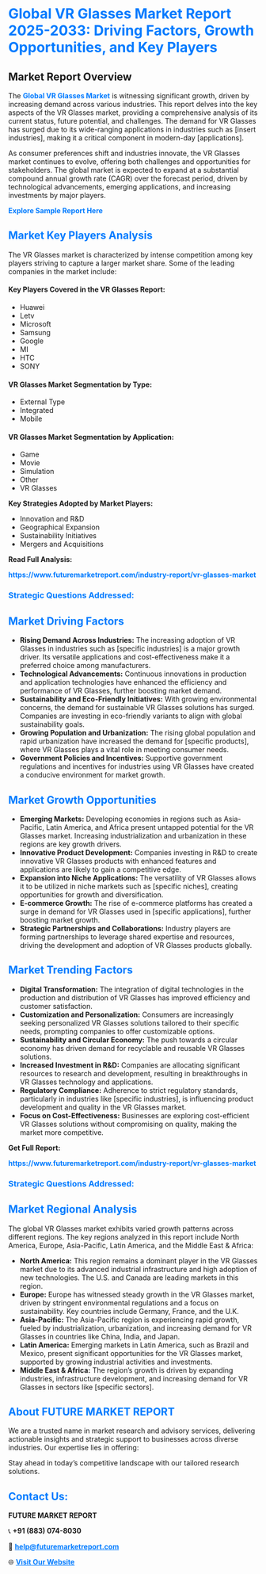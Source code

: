 <h1 style="color: #007BFF;">Global VR Glasses Market Report 2025-2033: Driving Factors, Growth Opportunities, and Key Players</h1>

<section id="overview">
<h2>Market Report Overview</h2>
<p>The <a href="https://www.futuremarketreport.com/industry-report/vr-glasses-market" style="color: #007BFF; text-decoration: none;"><strong>Global VR Glasses Market</strong></a> is witnessing significant growth, driven by increasing demand across various industries. This report delves into the key aspects of the VR Glasses market, providing a comprehensive analysis of its current status, future potential, and challenges. The demand for VR Glasses has surged due to its wide-ranging applications in industries such as [insert industries], making it a critical component in modern-day [applications].</p>
<p>As consumer preferences shift and industries innovate, the VR Glasses market continues to evolve, offering both challenges and opportunities for stakeholders. The global market is expected to expand at a substantial compound annual growth rate (CAGR) over the forecast period, driven by technological advancements, emerging applications, and increasing investments by major players.</p>
</section>

<section id="overview">
<p><a href="https://www.futuremarketreport.com/request-sample/reportId=124484" style="color: #007BFF; text-decoration: none;"><strong>Explore Sample Report Here</strong></a></p>
</section>

<section id="key-players">
<h2 style="color: #007BFF;">Market Key Players Analysis</h2>
<p>The VR Glasses market is characterized by intense competition among key players striving to capture a larger market share. Some of the leading companies in the market include:</p>
<h4>Key Players Covered in the VR Glasses Report:</h4>
<ul><li>Huawei</li><li>Letv</li><li>Microsoft</li><li>Samsung</li><li>Google</li><li>MI</li><li>HTC</li><li>SONY</li></ul>
<h4>VR Glasses Market Segmentation by Type:</h4>
<ul><li>External Type</li><li>Integrated</li><li>Mobile</li></ul>

<h4>VR Glasses Market Segmentation by Application:</h4>
<ul><li>Game</li><li>Movie</li><li>Simulation</li><li>Other</li><li>VR Glasses</li></ul>
<p><strong>Key Strategies Adopted by Market Players:</strong></p>
<ul>
<li>Innovation and R&D</li>
<li>Geographical Expansion</li>
<li>Sustainability Initiatives</li>
<li>Mergers and Acquisitions</li>
</ul>
</section>

<section>
<p><strong>Read Full Analysis: </strong></p><a href="https://www.futuremarketreport.com/industry-report/vr-glasses-market" style="color: #007BFF; text-decoration: none;"><strong>https://www.futuremarketreport.com/industry-report/vr-glasses-market</strong></a>
<h3 style="color: #007BFF;">Strategic Questions Addressed:</h3>
</section>

<section id="driving-factors">
<h2 style="color: #007BFF;">Market Driving Factors</h2>
<ul>
<li><strong>Rising Demand Across Industries:</strong> The increasing adoption of VR Glasses in industries such as [specific industries] is a major growth driver. Its versatile applications and cost-effectiveness make it a preferred choice among manufacturers.</li>
<li><strong>Technological Advancements:</strong> Continuous innovations in production and application technologies have enhanced the efficiency and performance of VR Glasses, further boosting market demand.</li>
<li><strong>Sustainability and Eco-Friendly Initiatives:</strong> With growing environmental concerns, the demand for sustainable VR Glasses solutions has surged. Companies are investing in eco-friendly variants to align with global sustainability goals.</li>
<li><strong>Growing Population and Urbanization:</strong> The rising global population and rapid urbanization have increased the demand for [specific products], where VR Glasses plays a vital role in meeting consumer needs.</li>
<li><strong>Government Policies and Incentives:</strong> Supportive government regulations and incentives for industries using VR Glasses have created a conducive environment for market growth.</li>
</ul>
</section>

<section id="growth-opportunities">
<h2 style="color: #007BFF;">Market Growth Opportunities</h2>
<ul>
<li><strong>Emerging Markets:</strong> Developing economies in regions such as Asia-Pacific, Latin America, and Africa present untapped potential for the VR Glasses market. Increasing industrialization and urbanization in these regions are key growth drivers.</li>
<li><strong>Innovative Product Development:</strong> Companies investing in R&D to create innovative VR Glasses products with enhanced features and applications are likely to gain a competitive edge.</li>
<li><strong>Expansion into Niche Applications:</strong> The versatility of VR Glasses allows it to be utilized in niche markets such as [specific niches], creating opportunities for growth and diversification.</li>
<li><strong>E-commerce Growth:</strong> The rise of e-commerce platforms has created a surge in demand for VR Glasses used in [specific applications], further boosting market growth.</li>
<li><strong>Strategic Partnerships and Collaborations:</strong> Industry players are forming partnerships to leverage shared expertise and resources, driving the development and adoption of VR Glasses products globally.</li>
</ul>
</section>

<section id="trending-factors">
<h2 style="color: #007BFF;">Market Trending Factors</h2>
<ul>
<li><strong>Digital Transformation:</strong> The integration of digital technologies in the production and distribution of VR Glasses has improved efficiency and customer satisfaction.</li>
<li><strong>Customization and Personalization:</strong> Consumers are increasingly seeking personalized VR Glasses solutions tailored to their specific needs, prompting companies to offer customizable options.</li>
<li><strong>Sustainability and Circular Economy:</strong> The push towards a circular economy has driven demand for recyclable and reusable VR Glasses solutions.</li>
<li><strong>Increased Investment in R&D:</strong> Companies are allocating significant resources to research and development, resulting in breakthroughs in VR Glasses technology and applications.</li>
<li><strong>Regulatory Compliance:</strong> Adherence to strict regulatory standards, particularly in industries like [specific industries], is influencing product development and quality in the VR Glasses market.</li>
<li><strong>Focus on Cost-Effectiveness:</strong> Businesses are exploring cost-efficient VR Glasses solutions without compromising on quality, making the market more competitive.</li>
</ul>
</section>

<section>
<p><strong>Get Full Report: </strong></p><a href="https://www.futuremarketreport.com/industry-report/vr-glasses-market" style="color: #007BFF; text-decoration: none;"><strong>https://www.futuremarketreport.com/industry-report/vr-glasses-market</strong></a>
<h3 style="color: #007BFF;">Strategic Questions Addressed:</h3>
</section>


<section id="regional-analysis">
<h2 style="color: #007BFF;">Market Regional Analysis</h2>
<p>The global VR Glasses market exhibits varied growth patterns across different regions. The key regions analyzed in this report include North America, Europe, Asia-Pacific, Latin America, and the Middle East & Africa:</p>
<ul>
<li><strong>North America:</strong> This region remains a dominant player in the VR Glasses market due to its advanced industrial infrastructure and high adoption of new technologies. The U.S. and Canada are leading markets in this region.</li>
<li><strong>Europe:</strong> Europe has witnessed steady growth in the VR Glasses market, driven by stringent environmental regulations and a focus on sustainability. Key countries include Germany, France, and the U.K.</li>
<li><strong>Asia-Pacific:</strong> The Asia-Pacific region is experiencing rapid growth, fueled by industrialization, urbanization, and increasing demand for VR Glasses in countries like China, India, and Japan.</li>
<li><strong>Latin America:</strong> Emerging markets in Latin America, such as Brazil and Mexico, present significant opportunities for the VR Glasses market, supported by growing industrial activities and investments.</li>
<li><strong>Middle East & Africa:</strong> The region’s growth is driven by expanding industries, infrastructure development, and increasing demand for VR Glasses in sectors like [specific sectors].</li>
</ul>
</section>

<footer>
<h2 style="color: #007BFF;">About FUTURE MARKET REPORT</h2>
<p>We are a trusted name in market research and advisory services, delivering actionable insights and strategic support to businesses across diverse industries. Our expertise lies in offering:</p>

<p>Stay ahead in today’s competitive landscape with our tailored research solutions.</p>

<h2 style="color: #007BFF;">Contact Us:</h2>
<p><strong>FUTURE MARKET REPORT</strong></p>
<p>📞 <strong>+91 (883) 074-8030</strong></p>
<p>📧 <strong><a href="mailto:help@futuremarketreport.com" style="color: #007BFF;">help@futuremarketreport.com</a></strong></p>
<p>🌐 <strong><a href="https://www.futuremarketreport.com/" style="color: #007BFF;">Visit Our Website</a></strong></p>
</footer>